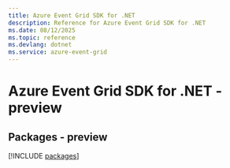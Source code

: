 ```yaml
---
title: Azure Event Grid SDK for .NET
description: Reference for Azure Event Grid SDK for .NET
ms.date: 08/12/2025
ms.topic: reference
ms.devlang: dotnet
ms.service: azure-event-grid
---
```

# Azure Event Grid SDK for .NET - preview
## Packages - preview
[!INCLUDE [packages](event-grid-index.md)]